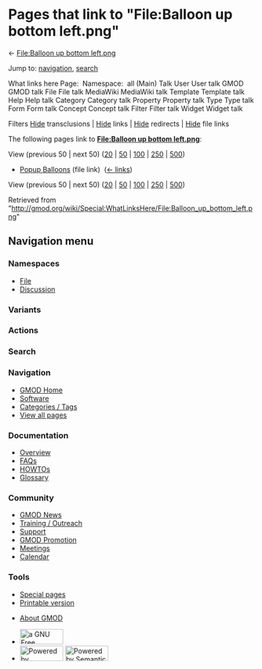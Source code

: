 <div id="mw-page-base" class="noprint">

</div>

<div id="mw-head-base" class="noprint">

</div>

<div id="content" class="mw-body" role="main">

<span id="top"></span>

<div id="mw-js-message" style="display:none;">

</div>



# <span dir="auto">Pages that link to "File:Balloon up bottom left.png"</span>

<div id="bodyContent">

<div id="contentSub">

← [File:Balloon up bottom
left.png](/wiki/File:Balloon_up_bottom_left.png "File:Balloon up bottom left.png")

</div>

<div id="jump-to-nav" class="mw-jump">

Jump to: [navigation](#mw-navigation), [search](#p-search)

</div>

<div id="mw-content-text">

What links here Page:  Namespace:  all (Main) Talk User User talk GMOD
GMOD talk File File talk MediaWiki MediaWiki talk Template Template talk
Help Help talk Category Category talk Property Property talk Type Type
talk Form Form talk Concept Concept talk Filter Filter talk Widget
Widget talk

Filters
[Hide](/mediawiki/index.php?title=Special:WhatLinksHere/File:Balloon_up_bottom_left.png&hidetrans=1 "Special:WhatLinksHere/File:Balloon up bottom left.png")
transclusions \|
[Hide](/mediawiki/index.php?title=Special:WhatLinksHere/File:Balloon_up_bottom_left.png&hidelinks=1 "Special:WhatLinksHere/File:Balloon up bottom left.png")
links \|
[Hide](/mediawiki/index.php?title=Special:WhatLinksHere/File:Balloon_up_bottom_left.png&hideredirs=1 "Special:WhatLinksHere/File:Balloon up bottom left.png")
redirects \|
[Hide](/mediawiki/index.php?title=Special:WhatLinksHere/File:Balloon_up_bottom_left.png&hideimages=1 "Special:WhatLinksHere/File:Balloon up bottom left.png")
file links

The following pages link to **[File:Balloon up bottom
left.png](/wiki/File:Balloon_up_bottom_left.png "File:Balloon up bottom left.png")**:

View (previous 50 \| next 50)
([20](/mediawiki/index.php?title=Special:WhatLinksHere/File:Balloon_up_bottom_left.png&limit=20 "Special:WhatLinksHere/File:Balloon up bottom left.png")
\|
[50](/mediawiki/index.php?title=Special:WhatLinksHere/File:Balloon_up_bottom_left.png&limit=50 "Special:WhatLinksHere/File:Balloon up bottom left.png")
\|
[100](/mediawiki/index.php?title=Special:WhatLinksHere/File:Balloon_up_bottom_left.png&limit=100 "Special:WhatLinksHere/File:Balloon up bottom left.png")
\|
[250](/mediawiki/index.php?title=Special:WhatLinksHere/File:Balloon_up_bottom_left.png&limit=250 "Special:WhatLinksHere/File:Balloon up bottom left.png")
\|
[500](/mediawiki/index.php?title=Special:WhatLinksHere/File:Balloon_up_bottom_left.png&limit=500 "Special:WhatLinksHere/File:Balloon up bottom left.png"))

- [Popup Balloons](/wiki/Popup_Balloons "Popup Balloons") (file link) ‎
  <span class="mw-whatlinkshere-tools">([←
  links](/mediawiki/index.php?title=Special:WhatLinksHere&target=Popup+Balloons "Special:WhatLinksHere"))</span>

View (previous 50 \| next 50)
([20](/mediawiki/index.php?title=Special:WhatLinksHere/File:Balloon_up_bottom_left.png&limit=20 "Special:WhatLinksHere/File:Balloon up bottom left.png")
\|
[50](/mediawiki/index.php?title=Special:WhatLinksHere/File:Balloon_up_bottom_left.png&limit=50 "Special:WhatLinksHere/File:Balloon up bottom left.png")
\|
[100](/mediawiki/index.php?title=Special:WhatLinksHere/File:Balloon_up_bottom_left.png&limit=100 "Special:WhatLinksHere/File:Balloon up bottom left.png")
\|
[250](/mediawiki/index.php?title=Special:WhatLinksHere/File:Balloon_up_bottom_left.png&limit=250 "Special:WhatLinksHere/File:Balloon up bottom left.png")
\|
[500](/mediawiki/index.php?title=Special:WhatLinksHere/File:Balloon_up_bottom_left.png&limit=500 "Special:WhatLinksHere/File:Balloon up bottom left.png"))

</div>

<div class="printfooter">

Retrieved from
"<http://gmod.org/wiki/Special:WhatLinksHere/File:Balloon_up_bottom_left.png>"

</div>

<div id="catlinks" class="catlinks catlinks-allhidden">

</div>

<div class="visualClear">

</div>

</div>

</div>

<div id="mw-navigation">

## Navigation menu

<div id="mw-head">



<div id="left-navigation">

<div id="p-namespaces" class="vectorTabs" role="navigation"
aria-labelledby="p-namespaces-label">

### Namespaces

- <span id="ca-nstab-image"><a href="/wiki/File:Balloon_up_bottom_left.png" accesskey="c"
  title="View the file page [c]">File</a></span>
- <span id="ca-talk"><a
  href="/mediawiki/index.php?title=File_talk:Balloon_up_bottom_left.png&amp;action=edit&amp;redlink=1"
  accesskey="t"
  title="Discussion about the content page [t]">Discussion</a></span>

</div>

<div id="p-variants" class="vectorMenu emptyPortlet" role="navigation"
aria-labelledby="p-variants-label">

### 

### Variants[](#)

<div class="menu">

</div>

</div>

</div>

<div id="right-navigation">



<div id="p-cactions" class="vectorMenu emptyPortlet" role="navigation"
aria-labelledby="p-cactions-label">

### Actions[](#)

<div class="menu">

</div>

</div>

<div id="p-search" role="search">

### Search

<div id="simpleSearch">

</div>

</div>

</div>

</div>

<div id="mw-panel">

<div id="p-logo" role="banner">

<a href="/wiki/Main_Page"
style="background-image: url(http://gmod.org/images/GMOD-cogs.png);"
title="Visit the main page"></a>

</div>

<div id="p-Navigation" class="portal" role="navigation"
aria-labelledby="p-Navigation-label">

### Navigation

<div class="body">

- <span id="n-GMOD-Home">[GMOD Home](/wiki/Main_Page)</span>
- <span id="n-Software">[Software](/wiki/GMOD_Components)</span>
- <span id="n-Categories-.2F-Tags">[Categories /
  Tags](/wiki/Categories)</span>
- <span id="n-View-all-pages">[View all
  pages](/wiki/Special:AllPages)</span>

</div>

</div>

<div id="p-Documentation" class="portal" role="navigation"
aria-labelledby="p-Documentation-label">

### Documentation

<div class="body">

- <span id="n-Overview">[Overview](/wiki/Overview)</span>
- <span id="n-FAQs">[FAQs](/wiki/Category:FAQ)</span>
- <span id="n-HOWTOs">[HOWTOs](/wiki/Category:HOWTO)</span>
- <span id="n-Glossary">[Glossary](/wiki/Glossary)</span>

</div>

</div>

<div id="p-Community" class="portal" role="navigation"
aria-labelledby="p-Community-label">

### Community

<div class="body">

- <span id="n-GMOD-News">[GMOD News](/wiki/GMOD_News)</span>
- <span id="n-Training-.2F-Outreach">[Training /
  Outreach](/wiki/Training_and_Outreach)</span>
- <span id="n-Support">[Support](/wiki/Support)</span>
- <span id="n-GMOD-Promotion">[GMOD
  Promotion](/wiki/GMOD_Promotion)</span>
- <span id="n-Meetings">[Meetings](/wiki/Meetings)</span>
- <span id="n-Calendar">[Calendar](/wiki/Calendar)</span>

</div>

</div>

<div id="p-tb" class="portal" role="navigation"
aria-labelledby="p-tb-label">

### Tools

<div class="body">

- <span id="t-specialpages"><a href="/wiki/Special:SpecialPages" accesskey="q"
  title="A list of all special pages [q]">Special pages</a></span>
- <span id="t-print"><a
  href="/mediawiki/index.php?title=Special:WhatLinksHere/File:Balloon_up_bottom_left.png&amp;printable=yes"
  rel="alternate" accesskey="p"
  title="Printable version of this page [p]">Printable version</a></span>

</div>

</div>

</div>

</div>

<div id="footer" role="contentinfo">

- <span id="footer-places-about">[About
  GMOD](/wiki/GMOD:About "GMOD:About")</span>

<!-- -->

- <span id="footer-copyrightico">[<img src="http://www.gnu.org/graphics/gfdl-logo-small.png" width="88"
  height="31" alt="a GNU Free Documentation License" />](http://www.gnu.org/licenses/fdl-1.3.html)</span>
- <span id="footer-poweredbyico">[<img src="/mediawiki/skins/common/images/poweredby_mediawiki_88x31.png"
  width="88" height="31" alt="Powered by MediaWiki" />](//www.mediawiki.org/)
  [<img
  src="/mediawiki/extensions/SemanticMediaWiki/includes/../resources/images/smw_button.png"
  width="88" height="31" alt="Powered by Semantic MediaWiki" />](https://www.semantic-mediawiki.org/wiki/Semantic_MediaWiki)</span>

<div style="clear:both">

</div>

</div>
